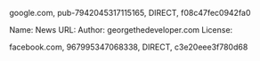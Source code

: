 google.com, pub-7942045317115165, DIRECT, f08c47fec0942fa0

Name: News
URL: 
Author: georgethedeveloper.com
License:

facebook.com, 967995347068338, DIRECT, c3e20eee3f780d68
